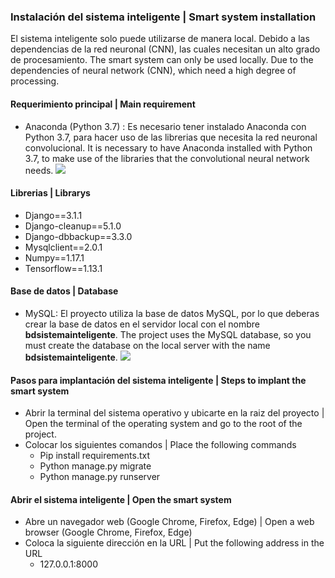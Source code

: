 ### Instalación del sistema inteligente | Smart system installation

El sistema inteligente solo puede utilizarse de manera local. Debido a las dependencias de la red neuronal (CNN), las cuales necesitan un alto grado de procesamiento.
The smart system can only be used locally. Due to the dependencies of neural network (CNN), which need a high degree of processing.

#### Requerimiento principal | Main requirement
- Anaconda (Python 3.7) : Es necesario tener instalado Anaconda con Python 3.7, para hacer uso de las librerias que necesita la red neuronal convolucional. It is necessary to have Anaconda installed with Python 3.7, to make use of the libraries that the convolutional neural network needs.
![](https://assets-cdn.anaconda.com/assets/company/anaconda-logo.png?mtime=20200723150109&focal=none)

#### Librerias | Librarys
- Django==3.1.1
- Django-cleanup==5.1.0
- Django-dbbackup==3.3.0
- Mysqlclient==2.0.1
- Numpy==1.17.1
- Tensorflow==1.13.1

#### Base de datos  | Database
- MySQL: El proyecto utiliza la base de datos MySQL, por lo que deberas crear la base de datos en el servidor local con el nombre **bdsistemainteligente**. The project uses the MySQL database, so you must create the database on the local server with the name **bdsistemainteligente**.
![](https://icons.iconarchive.com/icons/papirus-team/papirus-apps/256/mysql-workbench-icon.png)

#### Pasos para implantación del sistema inteligente | Steps to implant the smart system

- Abrir la terminal del sistema operativo y ubicarte en la raiz del proyecto | Open the terminal of the operating system and go to the root of the project.
- Colocar los siguientes comandos | Place the following commands
  - Pip install requirements.txt 
  - Python manage.py migrate 
  - Python manage.py runserver

#### Abrir el sistema inteligente | Open the smart system
- Abre un navegador web (Google Chrome, Firefox, Edge) | Open a web browser (Google Chrome, Firefox, Edge)
- Coloca la siguiente dirección en la URL | Put the following address in the URL
  - 127.0.0.1:8000





